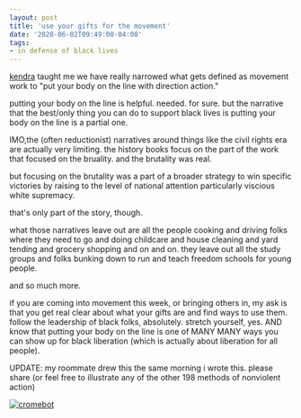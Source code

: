 ```yaml
---
layout: post
title: 'use your gifts for the movement'
date: '2020-06-02T09:49:00-04:00'
tags:
- in defense of black lives
--- 
```



[kendra](https://www.gibranrivera.com/the-evolutionary-leadership-podcast/2018/11/7/the-estuary-projects) taught me we have really narrowed what gets defined as movement work to "put your body on the line with direction action."

putting your body on the line is helpful. needed. for sure. but the narrative that the best/only thing you can do to support black lives is putting your body on the line is a partial one. 

IMO,the (often reductionist) narratives around things like the civil rights era are actually very limiting. the history books focus on the part of the work that focused on the bruality. and the brutality was real. 

but focusing on the brutality was a part of a broader strategy to win specific victories by raising to the level of national attention particularly viscious white supremacy. 

that's only part of the story, though.

what those narratives leave out are all the people cooking and driving folks where they need to go and doing childcare and house cleaning and yard tending and grocery shopping and on and on. they leave out all the study groups and folks bunking down to run and teach freedom schools for young people. 

and so much more. 

if you are coming into movement this week, or bringing others in, my ask is that you get real clear about what your gifts are and find ways to use them. follow the leadership of black folks, absolutely. stretch yourself, yes. AND know that putting your body on the line is one of MANY MANY ways you can show up for black liberation (which is actually about liberation for all people). 

UPDATE: my roommate drew this the same morning i wrote this. please share (or feel free to illustrate any of the other 198 methods of nonviolent action)

[![cromebot](https://i.imgur.com/jc9AAhY.png)](https://www.instagram.com/p/CA8V80xhG5M/)